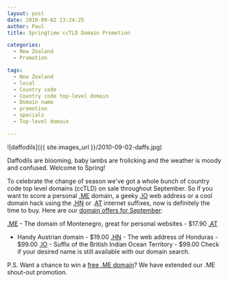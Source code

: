```yaml
---
layout: post
date: 2010-09-02 13:24:25
author: Paul
title: Springtime ccTLD Domain Promotion

categories:
  - New Zealand
  - Promotion

tags:
  - New Zealand
  - local
  - Country code
  - Country code top-level domain
  - Domain name
  - promotion
  - specials
  - Top-level domain

---
```


![daffodils]({{ site.images_url }}/2010-09-02-daffs.jpg)

Daffodils are blooming, baby lambs are frolicking and the weather is moody and confused. Welcome to Spring!

To celebrate the change of season we've got a whole bunch of country code top level domains (ccTLD) on sale throughout September. So if you want to score a personal [.ME](https://iwantmyname.co.nz/domains/me-montenegrean-domain-name-registration-for-montenegro) domain, a geeky [.IO](https://iwantmyname.co.nz/domains/io-domain-name-registration-for-british-indian-ocean-territory) web address or a cool domain hack using the [.HN](https://iwantmyname.co.nz/domains/hn-honduran-domain-name-registration-for-honduras)  or .[AT](https://iwantmyname.co.nz/domains/at-austrian-domain-name-registration-for-austria) internet suffixes, now is definitely the time to buy. Here are our [domain offers for September](https://iwantmyname.co.nz/domain-promo-nz):

[.ME](https://iwantmyname.co.nz/domains/me-domain-sale-promo-offer) - The domain of Montenegro, great for personal websites - $17.90
[.AT](https://iwantmyname.co.nz/domains/at-austrian-domain-name-registration-for-austria)
 - Handy Austrian domain - $19.00
[.HN](https://iwantmyname.co.nz/domains/hn-honduran-domain-name-registration-for-honduras) - The web address of Honduras - $99.00
[.IO](https://iwantmyname.co.nz/domains/io-domain-name-registration-for-british-indian-ocean-territory) - Suffix of the British Indian Ocean Territory - $99.00
Check if your desired name is still available with our domain search.

P.S. Want a chance to win a [free .ME domain](http://blog.iwantmyname.com/2010/08/me-domain-promotion-launches.html)? We have extended our .ME shout-out promotion.
